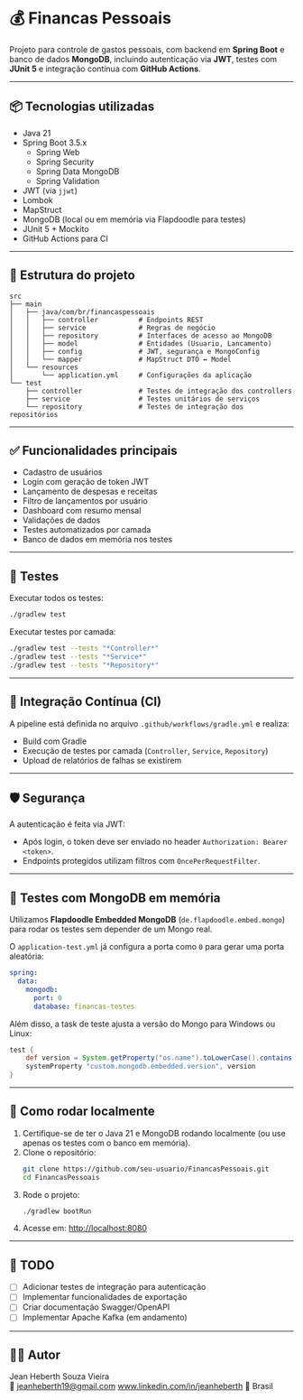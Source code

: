 # 💰 Financas Pessoais

Projeto para controle de gastos pessoais, com backend em **Spring Boot** e banco de dados **MongoDB**, incluindo autenticação via **JWT**, testes com **JUnit 5** e integração contínua com **GitHub Actions**.

---

## 📦 Tecnologias utilizadas

- Java 21
- Spring Boot 3.5.x
    - Spring Web
    - Spring Security
    - Spring Data MongoDB
    - Spring Validation
- JWT (via `jjwt`)
- Lombok
- MapStruct
- MongoDB (local ou em memória via Flapdoodle para testes)
- JUnit 5 + Mockito
- GitHub Actions para CI

---

## 📁 Estrutura do projeto

```
src
├── main
│   ├── java/com/br/financaspessoais
│   │   ├── controller          # Endpoints REST
│   │   ├── service             # Regras de negócio
│   │   ├── repository          # Interfaces de acesso ao MongoDB
│   │   ├── model               # Entidades (Usuario, Lancamento)
│   │   ├── config              # JWT, segurança e MongoConfig
│   │   └── mapper              # MapStruct DTO ↔ Model
│   └── resources
│       └── application.yml     # Configurações da aplicação
└── test
    ├── controller              # Testes de integração dos controllers
    ├── service                 # Testes unitários de serviços
    └── repository              # Testes de integração dos repositórios
```

---

## ✅ Funcionalidades principais

- Cadastro de usuários
- Login com geração de token JWT
- Lançamento de despesas e receitas
- Filtro de lançamentos por usuário
- Dashboard com resumo mensal
- Validações de dados
- Testes automatizados por camada
- Banco de dados em memória nos testes

---

## 🧪 Testes

Executar todos os testes:

```bash
./gradlew test
```

Executar testes por camada:

```bash
./gradlew test --tests "*Controller*"
./gradlew test --tests "*Service*"
./gradlew test --tests "*Repository*"
```

---

## 🧪 Integração Contínua (CI)

A pipeline está definida no arquivo `.github/workflows/gradle.yml` e realiza:

- Build com Gradle
- Execução de testes por camada (`Controller`, `Service`, `Repository`)
- Upload de relatórios de falhas se existirem

---

## 🛡️ Segurança

A autenticação é feita via JWT:

- Após login, o token deve ser enviado no header `Authorization: Bearer <token>`.
- Endpoints protegidos utilizam filtros com `OncePerRequestFilter`.

---

## 🧪 Testes com MongoDB em memória

Utilizamos **Flapdoodle Embedded MongoDB** (`de.flapdoodle.embed.mongo`) para rodar os testes sem depender de um Mongo real.

O `application-test.yml` já configura a porta como `0` para gerar uma porta aleatória:

```yaml
spring:
  data:
    mongodb:
      port: 0
      database: financas-testes
```

Além disso, a task de teste ajusta a versão do Mongo para Windows ou Linux:

```groovy
test {
    def version = System.getProperty("os.name").toLowerCase().contains("windows") ? "5.0.5" : "4.6.3"
    systemProperty "custom.mongodb.embedded.version", version
}
```

---

## 🚀 Como rodar localmente

1. Certifique-se de ter o Java 21 e MongoDB rodando localmente (ou use apenas os testes com o banco em memória).
2. Clone o repositório:
   ```bash
   git clone https://github.com/seu-usuario/FinancasPessoais.git
   cd FinancasPessoais
   ```
3. Rode o projeto:
   ```bash
   ./gradlew bootRun
   ```
4. Acesse em: [http://localhost:8080](http://localhost:8080)

---

## 📌 TODO

- [ ] Adicionar testes de integração para autenticação
- [ ] Implementar funcionalidades de exportação
- [ ] Criar documentação Swagger/OpenAPI
- [ ] Implementar Apache Kafka (em andamento)

---

## 👨‍💼 Autor

Jean Heberth Souza Vieira  
📧 jeanheberth19@gmail.com 
www.linkedin.com/in/jeanheberth
📍 Brasil
